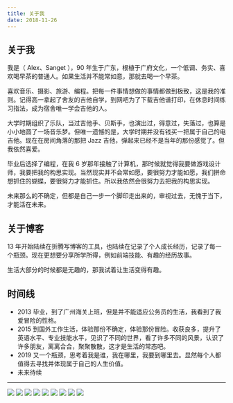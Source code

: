 ```yaml
---
title: 关于我
date: 2018-11-26
---
```


## 关于我

我是（ Alex、Sanget ），90 年生于广东，根植于广府文化，一个低调、务实、喜欢喝早茶的普通人。如果生活并不能常如意，那就去喝一个早茶。

喜欢音乐、摄影、旅游、编程。把每一件事情想做的事情都做到极致，这是我的准则。记得高一拿起了舍友的吉他自学，到网吧为了下载吉他谱打印，在休息时间练习指法，成为宿舍唯一学会吉他的人。

大学时期组织了乐队，当过吉他手、贝斯手，也演出过，得意过，失落过，也算是小小地圆了一场音乐梦。但唯一遗憾的是，大学时期并没有钱买一把属于自己的电吉他。现在在房间角落的那把 Jazz 吉他，弹起来已经不是当年的那份感觉了。但我依然喜爱。

毕业后选择了编程，在我 6 岁那年接触了计算机，那时候就觉得我要做游戏设计师，我要把我的构思实现。当然现实并不会常如愿，要很努力才能如愿，我们拼命想抓住的蝴蝶，要很努力才能抓住。所以我依然会很努力去把我的构思实现。

未来那么的不确定，但都是自己一步一个脚印走出来的，审视过去，无愧于当下，才能活在未来。

## 关于博客

13 年开始陆续在折腾写博客的工具，也陆续在记录了个人成长经历，记录了每一个瓶颈。现在更想要分享所学所得，例如前端技能、有趣的经历故事。

生活大部分的时候都是无趣的，那我试着让生活变得有趣。

## 时间线

- 2013 毕业，到了广州海关上班，但是并不能适应公务员的生活，我看到了我爱冒险的性格。
- 2015 到国外工作生活，体验那份不确定，体验那份冒险。收获良多，提升了英语水平、专业技能水平，见识了不同的世界，看了许多不同的风景，认识了许多朋友，离离合合，聚聚散散，这才是生活的常态吧。
- 2019 又一个瓶颈，思考着我是谁，我在哪里，我要到哪里去。显然每个人都值得去寻找并体现属于自己的人生价值。
- 未来待续

-----------

<escape>
  <div class="photoset-grid" data-layout="333">
    <img src="/assets/images/me/1.jpg">
    <img src="/assets/images/me/2.jpg">
    <img src="/assets/images/me/3.jpg">
    <img src="/assets/images/me/4.jpg">
    <img src="/assets/images/me/5.jpg">
    <img src="/assets/images/me/6.jpg">
    <img src="/assets/images/me/7.jpg">
    <img src="/assets/images/me/8.jpg">
    <img src="/assets/images/me/9.jpg">
  </div>
</escape>
